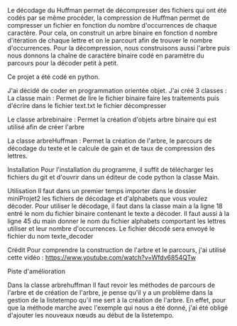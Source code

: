 Le décodage du Huffman permet de décompresser des fichiers qui ont été codés par se même procéder, la compression de Huffman permet de compresser un fichier en fonction du nombre d'occurrences de chaque caractère. Pour cela, on construit un arbre binaire en fonction d nombre d'itération de chaque lettre et on le parcourt afin de trouver le nombre d'occurrences. 
Pour la décompression, nous construisons aussi l'arbre puis nous donnons la chaîne de caractère binaire codé en paramètre du parcours pour la décoder petit à petit.

Ce projet a été codé en python.

J'ai décidé de coder en programmation orientée objet.
J'ai créé 3 classes :
La classe main :
Permet de lire le fichier binaire faire les traitements puis d'écrire dans le fichier text.txt le fichier décompresser 

Le classe arbrebinaire : 
Permet la création d'objets arbre binaire qui est utilisé afin de créer l'arbre 

La classe arbreHuffman : 
Permet la création de l'arbre, le parcours de décodage du texte et le calcule de gain et de taux de compression des lettres.

Installation 
Pour l'installation du programme, il suffit de télécharger les fichiers du git et d'ouvrir dans un éditeur de code python la classe Main.

Utilisation 
Il faut dans un premier temps importer dans le dossier miniProjet2 les fichiers de décodage et d'alphabets que vous voulez décoder.
Pour utiliser le décodage, il faut dans la classe main a la ligne 18 entré le nom du fichier binaire contenant le texte a décoder. 
Il faut aussi à la ligne 45 du main donner le nom du fichier alphabets comportant les lettres utiliser et leur nombre d'occurrences. 
Le fichier décodé sera envoyé le fichier du nom texte_decoder

Crédit 
Pour comprendre la construction de l'arbre et le parcours, j'ai utilisé cette vidéo : https://www.youtube.com/watch?v=Wfdv6854QTw

Piste d'amélioration

Dans la classe arbrehuffman 
Il faut revoir les méthodes de parcours de l'arbre et de création de l'arbre, je pense qu'il y a un problème dans la gestion de la listetempo qu'il me sert à la création de l'arbre. 
En effet, pour que la méthode marche avec l'exemple qui nous a été donné, j'ai été obligé d'ajouter les nouveaux nœuds au début de la listetempo. 

